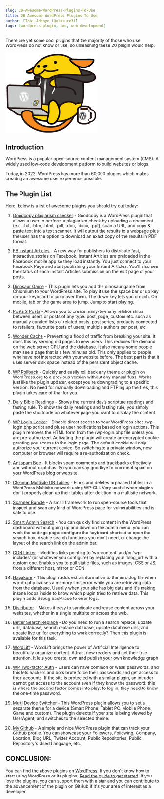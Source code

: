```yaml
---
slug: 20-Awesome-WordPress-Plugins-To-Use
title: 20 Awesome WordPress Plugins To Use
author: [Tobi Adeoye (@olusure3)]
tags: [wordpress plugin, cms, web development]
---
```


There are yet some cool plugins that the majority of those who use WordPress do not know or use, so unleashing these 20 plugin would help.

![image title](https://raw.githubusercontent.com/leewillis77/wapuuvatar/master/src/wapuu-dev.png)

## Introduction

WordPress is a popular open-source content management system (CMS). A widely used low-code development platform to build websites or blogs.

Today, in 2022. WordPress has more than 60,000 plugins which makes creating an awesome user experience possible.

## The Plugin List
Here, below is a list of awesome plugins you should try out today:

1. [Goodcopy plagiarism checker](https://github.com/GoodCopy-xyz/plagiarism-checker) - Goodcopy is a WordPress plugin that allows a user to perform a plagiarism check by uploading a document (e.g. .txt, .htm, .html, .pdf, .doc, .docx, .ppt), scan a URL, and copy & paste text into a text scanner. It will output the results to a webpage plus the user has the option to download an exact copy of the results in PDF format.

2. [FB Instant Articles](https://github.com/Automattic/fb-instant-articles) - A new way for publishers to distribute fast, interactive stories on Facebook. Instant Articles are preloaded in the Facebook mobile app so they load instantly. You just connect to your Facebook Page and start publishing your Instant Articles. You'll also see the status of each Instant Articles submission on the edit page of your posts.

3. [Dinosaur Game](https://github.com/chrisdavidmiles/dinosaur-game) - This plugin lets you add the dinosaur game from Chromium to your WordPress site. To play it use the space bar or up key on your keyboard to jump over them. The down key lets you crouch. On mobile, tab on the game area to jump. Jump to start playing.

4. [Posts 2 Posts](https://github.com/scribu/wp-posts-to-posts) - Allows you to create many-to-many relationships between users or posts of any type: post, page, custom etc. such as manually curated lists of related posts, post series, products connected to retailers, favourite posts of users, multiple authors per post, etc

5. [Wonder Cache](https://github.com/HandyPlugins/wonder-cache) - Preventing a flood of traffic from breaking your site. It does this by serving old pages to new users. This reduces the demand on the web server CPU and the database. It also means some people may see a page that is a few minutes old. This only applies to people who have not interacted with your website before. The best part is that it uses server disk space instead of the persistent object cache.

6. [WP Rollback](https://github.com/DevinWalker/wp-rollback) - Quickly and easily roll back any theme or plugin on WordPress.org to a previous version without any manual fuss. Works just like the plugin updater, except you're downgrading to a specific version. No need for manually downloading and FTPing up the files, this plugin takes care of that for you.

7. [Daily Bible Readings](https://github.com/pschluet/daily-bible-readings) - 
Shows the current day’s scripture readings and fasting rule. To show the daily readings and fasting rule, you simply paste the shortcode on whatever page you want to display the content.

8. [WP Login Locker](https://github.com/thefrosty/wp-login-locker) - Disable direct access to your WordPress sites /wp-login.php script and pluse user notifications based on login actions. This plugin removes the HTML form from the /wp-login.php file unless you are pre-authorized. Activating the plugin will create an encrypted cookie granting you access to the login page. The default cookie will only authorize your current device. So switching to a private window, new computer or browser will require a re-authorization check.

9. [Antispam Bee](https://github.com/pluginkollektiv/antispam-bee) - It blocks spam comments and trackbacks effectively and without captchas. So you can say goodbye to comment spam on your WordPress blog or website. 

10. [Cleanup Multisite DB Tables](https://github.com/shawnhooper/delete-orphaned-multisite-tables) - Finds and deletes orphaned tables in a WordPress Multisite network using WP-CLI. Very useful when plugins don't properly clean up their tables after deletion in a multisite network.

11. [Scanner Bundle](https://github.com/david-prv/scanner-bundle) - A small framework to run open-source tools that inspect and scan any kind of WordPress page for vulnerabilities and is safe to use.

12. [Smart Admin Search](https://github.com/andreaporotti/smart-admin-search) - You can quickly find content in the WordPress dashboard without going up and down on the admin menu. you can work the settings page: configure the keyboard shortcut to open the search box, disable search functions you don't need, or change the layout of the search link on the admin bar.

13. [CDN Linker](https://github.com/wmark/CDN-Linker) - Modifies links pointing to ‘wp-content’ and/or ‘wp-includes’ (or whatever you configure) by replacing your ‘blog_url’ with a custom one. Enables you to pull static files, such as images, CSS or JS, from a different host, mirror or CDN.

14. [Hagakure](https://github.com/kuno1/hagakure) - This plugin adds extra information to the error.log file when wp-db.php causes a memory limit error while you are retrieving data from the database. Usually when your site has big data and it's making insane loops inside to know which plugin tried to retrieve data. This plugin adds debug backtrace to error logs.

15. [Distributor](https://github.com/10up/distributor) - Makes it easy to syndicate and reuse content across your websites, whether in a single multisite or across the web.

16. [Better Search Replace](https://github.com/deliciousbrains/better-search-replace) - Do you need to run a search replace, update urls, database, search replace database, update database urls, and update live url for everything to work correctly? Then this plugin is available for this task.

17. [WordLift](https://github.com/insideout10/wordlift-plugin) - WordLift brings the power of Artificial Intelligence to beautifully organize content. Attract new readers and get their true attention. It lets you create, own and publish your own knowledge graph

18. [WP Two-factor Auth](https://github.com/sjinks/wp-two-factor-auth) - Users can have common or weak passwords, and this lets hackers and bots brute force their passwords and get access to their accounts. If the site is protected with a similar plugin, an intruder cannot get access to the account even if they know the password: this is where the second factor comes into play: to log in, they need to know the one-time password.


19. [Multi Device Switcher](https://github.com/thingsym/multi-device-switcher) - This WordPress plugin allows you to set a separate theme for a device (Smart Phone, Tablet PC, Mobile Phone, Game and custom). The plugin detects if your site is being viewed by UserAgent, and switches to the selected theme. 

20. [My Github](https://github.com/RatulHasan/my-github) - A simple and nice WordPress plugin that can track your GitHub profile. You can showcase your Followers, Following, Company, Location, Blog URL, Twitter Account, Public Repositories, Public Repository's Used Language, etc. 

## CONCLUSION:
You can find the above plugins on [WordPress](https://wordpress.org/plugins/). 
If you don't know how to start using WordPress or its plugins.  [Read the guide to get started](https://www.wpbeginner.com/beginners-guide/step-by-step-guide-to-install-a-wordpress-plugin-for-beginners/).
If you love the plugins, you can support them with a star and you can contribute to the advancement of the plugin on GitHub if it's your area of interest as a developer.
